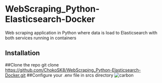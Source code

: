 # WebScraping_Python-Elasticsearch-Docker
Web scraping application in Python where data is load to Elasticsearch with both services running in containers
## Installation
##Clone the repo
git clone https://github.com/ChokoSK8/WebScraping_Python-Elasticsearch-Docker.git
##Configure your .env file in srcs directory
![carbon](https://user-images.githubusercontent.com/59646307/217862906-53d6441e-dc29-460e-be14-8a95d0d676b4.png)
